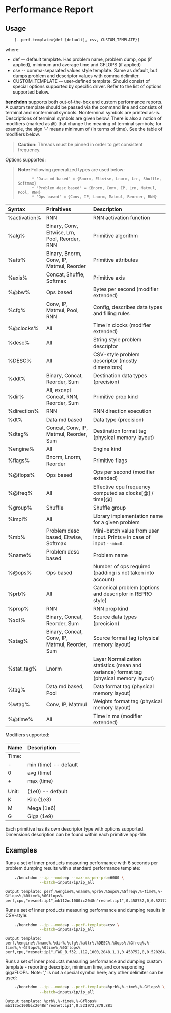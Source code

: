 # Performance Report

## Usage
```
    [--perf-template={def [default], csv, CUSTOM_TEMPLATE}]
```

where:
 - def -- default template. Has problem name, problem dump, ops (if applied),
          minimum and average time and GFLOPS (if applied)
 - csv -- comma-separated values style template. Same as default, but dumps
          problem and descriptor values with comma delimiter.
 - CUSTOM_TEMPLATE -- user-defined template. Should consist of special options
                      supported by specific driver. Refer to the list of
                      options supported below.


**benchdnn** supports both out-of-the-box and custom performance reports.
A custom template should be passed via the command line and consists of terminal
and nonterminal symbols.
Nonterminal symbols are printed as-is.
Descriptions of terminal symbols are given below.
There is also a notion of modifiers (marked as @) that change the meaning of
terminal symbols; for example, the sign '-' means minimum of (in terms of time).
See the table of modifiers below.

> **Caution:** Threads must be pinned in order to get consistent frequency.

Options supported:

> **Note:** Following generalized types are used below:
>
>           * 'Data md based' = {Bnorm, Eltwise, Lnorm, Lrn, Shuffle, Softmax}
>           * 'Problem desc based' = {Bnorm, Conv, IP, Lrn, Matmul, Pool, RNN}
>           * 'Ops based' = {Conv, IP, Lnorm, Matmul, Reorder, RNN}

| Syntax        | Primitives                                         | Description
| :--           | :--                                                | :--
| %activation%  | RNN                                                | RNN activation function
| %alg%         | Binary, Conv, Eltwise, Lrn, Pool, Reorder, RNN     | Primitive algorithm
| %attr%        | Binary, Bnorm, Conv, IP, Matmul, Reorder           | Primitive attributes
| %axis%        | Concat, Shuffle, Softmax                           | Primitive axis
| %@bw%         | Ops based                                          | Bytes per second (modifier extended)
| %cfg%         | Conv, IP, Matmul, Pool, RNN                        | Config, describes data types and filling rules
| %@clocks%     | All                                                | Time in clocks (modifier extended)
| %desc%        | All                                                | String style problem descriptor
| %DESC%        | All                                                | CSV-style problem descriptor (mostly dimensions)
| %ddt%         | Binary, Concat, Reorder, Sum                       | Destination data types (precision)
| %dir%         | All, except Concat, RNN, Reorder, Sum              | Primitive prop kind
| %direction%   | RNN                                                | RNN direction execution
| %dt%          | Data md based                                      | Data type (precision)
| %dtag%        | Concat, Conv, IP, Matmul, Reorder, Sum             | Destination format tag (physical memory layout)
| %engine%      | All                                                | Engine kind
| %flags%       | Bnorm, Lnorm, Reorder                              | Primitive flags
| %@flops%      | Ops based                                          | Ops per second (modifier extended)
| %@freq%       | All                                                | Effective cpu frequency computed as clocks[@] / time[@]
| %group%       | Shuffle                                            | Shuffle group
| %impl%        | All                                                | Library implementation name for a given problem
| %mb%          | Problem desc based, Eltwise, Softmax               | Mini-batch value from user input. Prints `0` in case of input `--mb=0`.
| %name%        | Problem desc based                                 | Problem name
| %@ops%        | Ops based                                          | Number of ops required (padding is not taken into account)
| %prb%         | All                                                | Canonical problem (options and descriptor in REPRO style)
| %prop%        | RNN                                                | RNN prop kind
| %sdt%         | Binary, Concat, Reorder, Sum                       | Source data types (precision)
| %stag%        | Binary, Concat, Conv, IP, Matmul, Reorder, Sum     | Source format tag (physical memory layout)
| %stat_tag%    | Lnorm                                              | Layer Normalization statistics (mean and variance) format tag (physical memory layout)
| %tag%         | Data md based, Pool                                | Data format tag (physical memory layout)
| %wtag%        | Conv, IP, Matmul                                   | Weights format tag (physical memory layout)
| %@time%       | All                                                | Time in ms (modifier extended)

Modifiers supported:

| Name  | Description
| :--   | :--
| Time: |
| -     | min (time) -- default
| 0     | avg (time)
| +     | max (time)
|       |
| Unit: |      (1e0) -- default
| K     | Kilo (1e3)
| M     | Mega (1e6)
| G     | Giga (1e9)

Each primitive has its own descriptor type with options supported. Dimensions
description can be found within each primitive hpp-file.


## Examples

Runs a set of inner products measuring performance with 6 seconds per problem
dumping results with a standard performance template:
``` sh
    ./benchdnn --ip --mode=p --max-ms-per-prb=6000 \
               --batch=inputs/ip/ip_all
```
```
Output template: perf,%engine%,%name%,%prb%,%Gops%,%Gfreq%,%-time%,%-Gflops%,%0time%,%0Gflops%
perf,cpu,"resnet:ip1",mb112oc1000ic2048n"resnet:ip1",0.458752,0,0.521729,879.293,0.576451,795.822
```

Runs a set of inner products measuring performance and dumping results in
CSV-style:
``` sh
    ./benchdnn --ip --mode=p --perf-template=csv \
               --batch=inputs/ip/ip_all
```
```
Output template: perf,%engine%,%name%,%dir%,%cfg%,%attr%,%DESC%,%Gops%,%Gfreq%,%-time%,%-Gflops%,%0time%,%0Gflops%
perf,cpu,"resnet:ip1",FWD_B,f32,,112,1000,2048,1,1,0.458752,0,0.520264,881.768,0.564043,813.328
```

Runs a set of inner products measuring performance and dumping custom template -
reporting descriptor, minimum time, and corresponding gigaFLOPs. Note: ',' is
not a special symbol here; any other delimiter can be used:
``` sh
    ./benchdnn --ip --mode=p --perf-template=%prb%,%-time%,%-Gflops% \
               --batch=inputs/ip/ip_all
```
```
Output template: %prb%,%-time%,%-Gflops%
mb112oc1000ic2048n"resnet:ip1",0.521973,878.881
```
